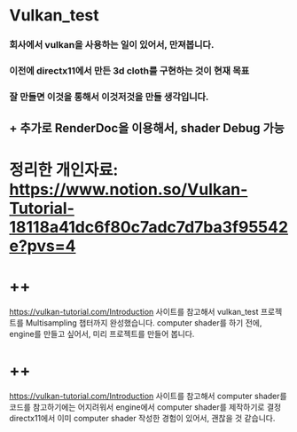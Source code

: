 # Vulkan_test

### 회사에서 vulkan을 사용하는 일이 있어서, 만져봅니다.
### 이전에 directx11에서 만든 3d cloth를 구현하는 것이 현재 목표
### 잘 만들면 이것을 통해서 이것저것을 만들 생각입니다.
## + 추가로 RenderDoc을 이용해서, shader Debug 가능
# 정리한 개인자료: https://www.notion.so/Vulkan-Tutorial-18118a41dc6f80c7adc7d7ba3f95542e?pvs=4

# ++
https://vulkan-tutorial.com/Introduction 사이트를 참고해서 vulkan_test 프로젝트를
Multisampling 챕터까지 완성했습니다. 
computer shader를 하기 전에, engine를 만들고 싶어서, 미리 프로젝트를 만들어 봅니다.

# ++
https://vulkan-tutorial.com/Introduction 사이트를 참고해서 computer shader를
코드를 참고하기에는 어지려워서 engine에서 computer shader를 제작하기로 결정
directx11에서 이미 computer shader 작성한 경험이 있어서, 괜찮을 것 같습니다.

